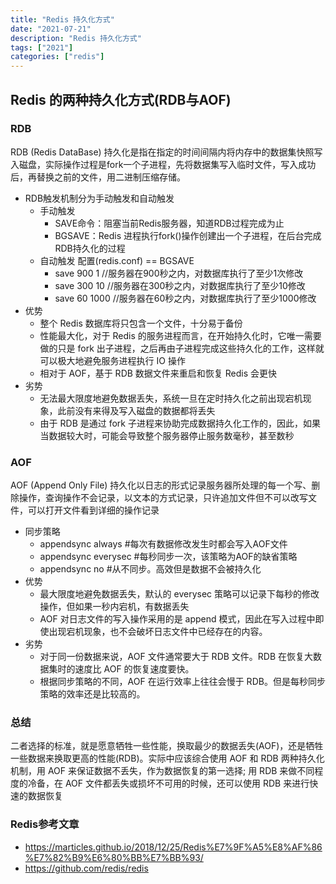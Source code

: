 ```yaml
---
title: "Redis 持久化方式"
date: "2021-07-21"
description: "Redis 持久化方式"
tags: ["2021"]
categories: ["redis"]
---
```

## Redis 的两种持久化方式(RDB与AOF)

### RDB
RDB (Redis DataBase) 持久化是指在指定的时间间隔内将内存中的数据集快照写入磁盘，实际操作过程是fork一个子进程，先将数据集写入临时文件，写入成功后，再替换之前的文件，用二进制压缩存储。

* RDB触发机制分为手动触发和自动触发
	- 手动触发
		- SAVE命令：阻塞当前Redis服务器，知道RDB过程完成为止
		- BGSAVE：Redis 进程执行fork()操作创建出一个子进程，在后台完成RDB持久化的过程
	- 自动触发 配置(redis.conf) == BGSAVE
		-  save 900 1 //服务器在900秒之内，对数据库执行了至少1次修改
		-  save 300 10 //服务器在300秒之内，对数据库执行了至少10修改
		-  save 60 1000 //服务器在60秒之内，对数据库执行了至少1000修改
* 优势
	- 整个 Redis 数据库将只包含一个文件，十分易于备份
	- 性能最大化，对于 Redis 的服务进程而言，在开始持久化时，它唯一需要做的只是 fork 出子进程，之后再由子进程完成这些持久化的工作，这样就可以极大地避免服务进程执行 IO 操作
	- 相对于 AOF，基于 RDB 数据文件来重启和恢复 Redis 会更快
* 劣势
	- 无法最大限度地避免数据丢失，系统一旦在定时持久化之前出现宕机现象，此前没有来得及写入磁盘的数据都将丢失
	- 由于 RDB 是通过 fork 子进程来协助完成数据持久化工作的，因此，如果当数据较大时，可能会导致整个服务器停止服务数毫秒，甚至数秒

### AOF
AOF (Append Only File) 持久化以日志的形式记录服务器所处理的每一个写、删除操作，查询操作不会记录，以文本的方式记录，只许追加文件但不可以改写文件，可以打开文件看到详细的操作记录

* 同步策略
	- appendsync always #每次有数据修改发生时都会写入AOF文件
	- appendsync everysec #每秒同步一次，该策略为AOF的缺省策略
	- appendsync no #从不同步。高效但是数据不会被持久化
* 优势
	- 最大限度地避免数据丢失，默认的 everysec 策略可以记录下每秒的修改操作，但如果一秒内宕机，有数据丢失
	- AOF 对日志文件的写入操作采用的是 append 模式，因此在写入过程中即使出现宕机现象，也不会破坏日志文件中已经存在的内容。
* 劣势
	- 对于同一份数据来说，AOF 文件通常要大于 RDB 文件。RDB 在恢复大数据集时的速度比 AOF 的恢复速度要快。
	- 根据同步策略的不同，AOF 在运行效率上往往会慢于 RDB。但是每秒同步策略的效率还是比较高的。

### 总结
二者选择的标准，就是愿意牺牲一些性能，换取最少的数据丢失(AOF)，还是牺牲一些数据来换取更高的性能(RDB)。实际中应该综合使用 AOF 和 RDB 两种持久化机制，用 AOF 来保证数据不丢失，作为数据恢复的第一选择; 用 RDB 来做不同程度的冷备，在 AOF 文件都丢失或损坏不可用的时候，还可以使用 RDB 来进行快速的数据恢复

### Redis参考文章
* https://marticles.github.io/2018/12/25/Redis%E7%9F%A5%E8%AF%86%E7%82%B9%E6%80%BB%E7%BB%93/
* https://github.com/redis/redis














